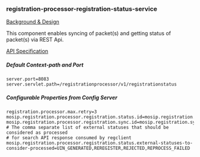 ### registration-processor-registration-status-service

[Background & Design](https://github.com/mosip/mosip/wiki/Registration-Processor)

This component enables syncing of packet(s) and getting status of packet(s) via REST Api.

[API Specification](https://github.com/mosip/mosip/wiki/Registration-Processor-APIs#2-registration-status-service)

##### Default Context-path and Port

```
server.port=8083
server.servlet.path=/registrationprocessor/v1/registrationstatus

```

##### Configurable Properties from Config Server

```
registration.processor.max.retry=3
mosip.registration.processor.registration.status.id=mosip.registration.status
mosip.registration.processor.registration.sync.id=mosip.registration.sync
# The comma separate list of external statuses that should be considered as processed 
# for search API response consumed by regclient
mosip.registration.processor.registration.status.external-statuses-to-consider-processed=UIN_GENERATED,REREGISTER,REJECTED,REPROCESS_FAILED	
```

